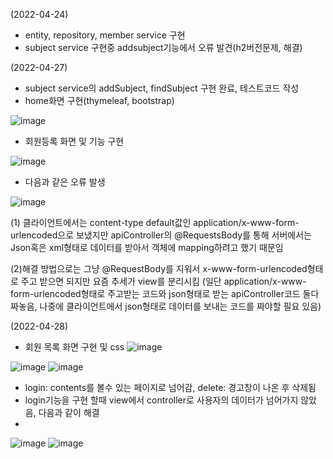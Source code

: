 (2022-04-24)
- entity, repository, member service 구현
- subject service 구현중 addsubject기능에서 오류 발견(h2버전문제, 해결)

(2022-04-27)
- subject service의 addSubject, findSubject 구현 완료, 테스트코드 작성
- home화면 구현(thymeleaf, bootstrap)

![image](https://user-images.githubusercontent.com/68144687/165510362-96adf80e-cffb-4c30-884b-6b719c0d81d8.png)

- 회원등록 화면 및 기능 구현 

![image](https://user-images.githubusercontent.com/68144687/165510408-0db627a5-6c17-4e4d-9e1e-4cddf87e4581.png)

- 다음과 같은 오류 발생

![image](https://user-images.githubusercontent.com/68144687/165510435-e1e2d6f0-6c46-49c5-9200-8df3fcd38f0d.png)

(1) 클라이언트에서는 content-type default값인 application/x-www-form-urlencoded으로 보냈지만 apiController의 @RequestsBody를 통해 서버에서는 Json혹은 xml형태로 데이터를 받아서 객체에 mapping하려고 했기 때문임

(2)해결 방법으로는 그냥 @RequestBody를 지워서 x-www-form-urlencoded형태로 주고 받으면 되지만 요즘 추세가 view를 분리시킴
(일단 application/x-www-form-urlencoded형태로 주고받는 코드와 json형태로 받는 apiController코드 둘다 짜놓음, 나중에 클라이언트에서 json형태로 데이터를 보내는 코드를 짜야할 필요 있음) 

(2022-04-28)

- 회원 목록 화면 구현 및 css
![image](https://user-images.githubusercontent.com/68144687/165750801-cae51b5f-77ee-484e-8140-341552154c28.png)

![image](https://user-images.githubusercontent.com/68144687/165751008-3ad7e1da-4ef9-4ba8-9aa2-6e1941a142e0.png)  ![image](https://user-images.githubusercontent.com/68144687/165751022-739fd67b-1a6c-4501-b882-b069d7a4d7cb.png)

- login: contents를 볼수 있는 페이지로 넘어감, delete: 경고창이 나온 후 삭제됨
- login기능을 구현 할때 view에서 controller로 사용자의 데이터가 넘어가지 않았음, 다음과 같이 해결
- 
![image](https://user-images.githubusercontent.com/68144687/165751159-d8f4b8c4-e1ce-4445-982e-68c17e88d514.png)
![image](https://user-images.githubusercontent.com/68144687/165751172-492f5c17-2663-4feb-9a42-fbbf9cbda98b.png)



